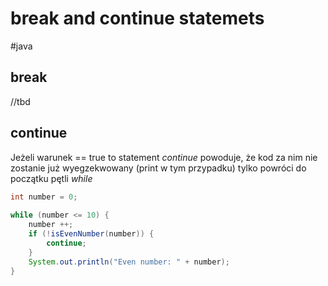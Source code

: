 # break and continue statemets
#java 

## break
//tbd
## continue
Jeżeli warunek == true to statement *continue* powoduje, że kod za nim nie zostanie już wyegzekwowany (print w tym przypadku) tylko powróci do początku pętli *while* 
```java
int number = 0;  
  
while (number <= 10) {  
    number ++;  
    if (!isEvenNumber(number)) {  
        continue;  
    }  
    System.out.println("Even number: " + number);  
}
```